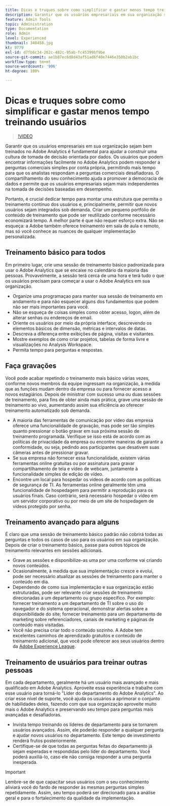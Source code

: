 ```yaml
---
title: Dicas e truques sobre como simplificar e gastar menos tempo treinando usuários
description: Garantir que os usuários empresariais em sua organização sejam bem treinados no Adobe Analytics é fundamental para ajudar a construir uma cultura de tomada de decisão orientada por dados. Os usuários que podem encontrar informações facilmente no Adobe Analytics podem responder a perguntas comerciais simples por conta própria, permitindo mais tempo para que os analistas respondam a perguntas comerciais desafiadoras. O compartilhamento do seu conhecimento ajuda a promover a democracia de dados e permite que os usuários empresariais sejam mais independentes na tomada de decisões baseadas em desempenho.
feature: Admin Tools
topic: Administration
type: Documentation
role: Admin
level: Experienced
thumbnail: 340458.jpg
kt: 9779
exl-id: d7fb6c34-262c-482c-95ab-fc45399bf9be
source-git-commit: ae1b87ec6d8d43af51ad6f40e7446e350b2ab1bc
workflow-type: tm+mt
source-wordcount: '906'
ht-degree: 100%

---
```


# Dicas e truques sobre como simplificar e gastar menos tempo treinando usuários

>[!VIDEO](https://video.tv.adobe.com/v/340458/?quality=12&learn=on)

Garantir que os usuários empresariais em sua organização sejam bem treinados no Adobe Analytics é fundamental para ajudar a construir uma cultura de tomada de decisão orientada por dados. Os usuários que podem encontrar informações facilmente no Adobe Analytics podem responder a perguntas comerciais simples por conta própria, permitindo mais tempo para que os analistas respondam a perguntas comerciais desafiadoras. O compartilhamento do seu conhecimento ajuda a promover a democracia de dados e permite que os usuários empresariais sejam mais independentes na tomada de decisões baseadas em desempenho.

Portanto, é crucial dedicar tempo para montar uma estrutura que permita o treinamento contínuo dos usuários e, principalmente, permitir que novos usuários sejam integrados sob demanda. Criar um pequeno portfólio de conteúdo de treinamento que pode ser reutilizado conforme necessário economizará tempo. A melhor parte é que não requer esforço extra. Não se esqueça: a Adobe também oferece treinamento em sala de aula e remoto, mas só você conhece as nuances de qualquer implementação personalizada.


## Treinamento básico para todos

Em primeiro lugar, crie uma sessão de treinamento básico padronizada para usar o Adobe Analytics que se encaixe no calendário da maioria das pessoas. Provavelmente, a sessão terá cerca de uma hora e terá tudo o que os usuários precisam para começar a usar o Adobe Analytics em sua organização.

* Organize uma programaçao para manter sua sessão de treinamento em andamento e para não esquecer alguns dos fundamentos que podem não ser mais importantes para você.
* Não se esqueça de coisas simples como obter acesso, logon, além de alterar senhas ou endereços de email.
* Oriente os usuários por meio da própria interface, descrevendo os elementos básicos de dimensão, métricas e intervalos de datas.
* Descreva a diferença entre exibições de página, visitas e visitantes.
* Mostre exemplos de como criar projetos, tabelas de forma livre e visualizações no Analysis Workspace.
* Permita tempo para perguntas e respostas.

## Faça gravações

Você pode acabar repetindo o treinamento mais básico várias vezes, conforme novos membros da equipe ingressam na organização, à medida que as funções mudam dentro da empresa ou para fornecer acesso a novos estagiários. Depois de ministrar com sucesso uma ou duas sessões de treinamento, para fins de obter ainda mais prática, grave uma sessão de treinamento ao vivo, aumentando assim sua eficiência ao oferecer treinamento automatizado sob demanda.

* A maioria das ferramentas de comunicação por vídeo das empresa oferece uma funcionalidade de gravação, mas pode ser tão simples quanto pressionar o botão gravar em sua próxima sessão de treinamento programada. Verifique se isso está de acordo com as políticas de privacidade da empresa ou encontre maneiras de garantir a conformidade, ou seja, pedindo aos participantes que desativem suas câmeras antes de pressionar gravar.
* Se sua empresa não fornecer essa funcionalidade, existem várias ferramentas online gratuitas ou por assinatura para gravar compartilhamento de tela e vídeo de webcam, juntamente à funcionalidade simples de edição de vídeo.
* Encontre um local para hospedar os vídeos de acordo com as políticas de segurança de TI. As ferramentas online geralmente têm uma funcionalidade de hospedagem para permitir a reprodução para os usuários finais. Caso contrário, será necessário hospedar o vídeo em um servidor corporativo ou por meio de um site de hospedagem de vídeos protegido por senha.

## Treinamento avançado para alguns

É claro que uma sessão de treinamento básico padrão não cobrirá todas as perguntas e todos os casos de uso para os usuários em sua organização. Depois de criar o treinamento básico, passe para outros tópicos de treinamento relevantes em sessões adicionais.

* Grave as sessões e disponibilize-as uma por uma conforme vai criando novos conteúdos.
* Ocasionalmente, à medida que sua implementação cresce e evolui, pode ser necessário atualizar as sessões de treinamento para manter o conteúdo em dia.
* Dependendo de como sua implementação e sua organização estão estruturadas, pode ser relevante criar sessões de treinamento direcionadas a um departamento ou grupo específico. Por exemplo: fornecer treinamento a um departamento de TI sobre o uso do navegador e do sistema operacional, demonstrar alertas sobre a disponibilidade do site; fornecer treinamento para um departamento de marketing sobre referenciadores, canais de marketing e páginas de conteúdo mais visitadas.
* Você não precisa criar todo o conteúdo sozinho. A Adobe tem excelentes caminhos de aprendizado gratuitos e conteúdo de treinamento adicional, que você pode oferecer aos seus usuários dentro da [Adobe Experience League](https://experienceleague.adobe.com/docs/analytics.html?lang=pt-BR).



## Treinamento de usuários para treinar outras pessoas

Em cada departamento, geralmente há um usuário mais avançado e mais qualificado em Adobe Analytics. Aproveite essa experiência e trabalhe com esse usuário para torná-lo &quot;Líder do departamento do Adobe Analytics&quot;. Ao criar esse nível de suporte, você ajuda os usuários a aprimorar o conjunto de habilidades deles, fazendo com que sua organização aproveite muito mais o Adobe Analytics e preservando seu tempo para perguntas mais avançadas e desafiadoras.

* Invista tempo treinando os líderes de departamento para se tornarem usuários avançados. Assim, ele poderão responder a qualquer pergunta e ajudar novos usuários no departamento. Este tempo de investimento renderá frutos posteriormente.
* Certifique-se de que todas as perguntas feitas do departamento já sejam esperadas e respondidas pelo líder do departamento. Você poderá auxiliá-lo, caso ele não consiga responder a uma pergunta inesperada.

>[!IMPORTANT]
>
>Lembre-se de que capacitar seus usuários com o seu conhecimento aliviará você do fardo de responder às mesmas perguntas simples repetidamente. Assim, seu tempo poderá ser direcionado para a análise geral e para o fortalecimento da qualidade da implementação.
